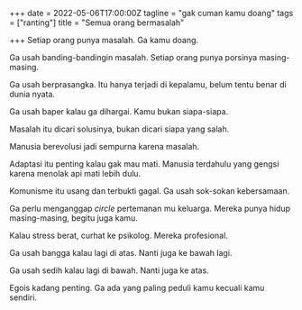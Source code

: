 +++
date = 2022-05-06T17:00:00Z
tagline = "gak cuman kamu doang"
tags = ["ranting"]
title = "Semua orang bermasalah"

+++
Setiap orang punya masalah. Ga kamu doang.

  
Ga usah banding-bandingin masalah. Setiap orang punya porsinya masing-masing.

  
Ga usah berprasangka. Itu hanya terjadi di kepalamu, belum tentu benar di dunia nyata.

  
Ga usah baper kalau ga dihargai. Kamu bukan siapa-siapa.

  
Masalah itu dicari solusinya, bukan dicari siapa yang salah.

  
Manusia berevolusi jadi sempurna karena masalah.

Adaptasi itu penting kalau gak mau mati. Manusia terdahulu yang gengsi karena menolak api mati lebih dulu.

Komunisme itu usang dan terbukti gagal. Ga usah sok-sokan kebersamaan.

Ga perlu menganggap _circle_ pertemanan mu keluarga. Mereka punya hidup masing-masing, begitu juga kamu.

Kalau stress berat, curhat ke psikolog. Mereka profesional.

Ga usah bangga kalau lagi di atas. Nanti juga ke bawah lagi.

Ga usah sedih kalau lagi di bawah. Nanti juga ke atas.

Egois kadang penting. Ga ada yang paling peduli kamu kecuali kamu sendiri.